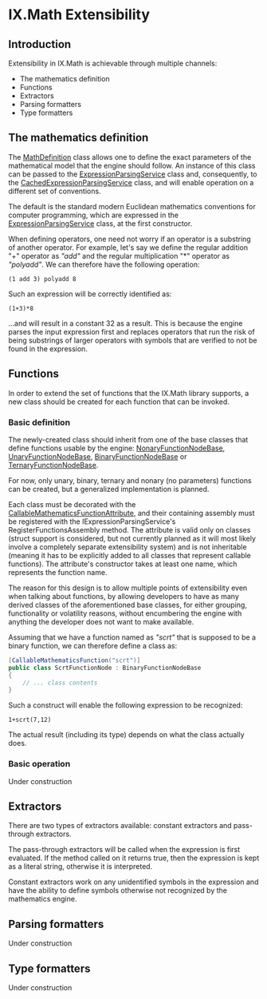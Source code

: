 # IX.Math Extensibility

## Introduction

Extensibility in IX.Math is achievable through multiple channels:

- The mathematics definition
- Functions
- Extractors
- Parsing formatters
- Type formatters

## The mathematics definition

The [MathDefinition](src/IX.Math/MathDefinition.cs)
class allows one to define the exact parameters of the mathematical model that the
engine should follow. An instance of this class can be passed to the
[ExpressionParsingService](src/IX.Math/ExpressionParsingService.cs)
class and, consequently, to the [CachedExpressionParsingService](src/IX.Math/CachedExpressionParsingService.cs)
class, and will enable operation on a different set of conventions.

The default is the standard modern Euclidean mathematics conventions
for computer programming, which are expressed in the [ExpressionParsingService](src/IX.Math/ExpressionParsingService.cs)
class, at the first constructor.

When defining operators, one need not worry if an operator is a substring of another
operator. For example, let's say we define the regular addition &quot;+&quot; operator
as _&quot;add&quot;_ and the regular multiplication &quot;*&quot; operator as
_&quot;polyadd&quot;_. We can therefore have the following operation:

```(1 add 3) polyadd 8```

Such an expression will be correctly identified as:

```(1+3)*8```

...and will result in a constant 32 as a result. This is because the engine parses the
input expression first and replaces operators that run the risk of being substrings of
larger operators with symbols that are verified to not be found in the expression.

## Functions

In order to extend the set of functions that the IX.Math library supports, a new class
should be created for each function that can be invoked.

### Basic definition

The newly-created class should inherit from one of the base classes that define functions
usable by the engine: [NonaryFunctionNodeBase](src/IX.Math/Nodes/NonaryFunctionNodeBase.cs),
[UnaryFunctionNodeBase](src/IX.Math/Nodes/UnaryFunctionNodeBase.cs),
[BinaryFunctionNodeBase](src/IX.Math/Nodes/BinaryFunctionNodeBase.cs)
or [TernaryFunctionNodeBase](src/IX.Math/Nodes/TernaryFunctionNodeBase.cs).

For now, only unary, binary, ternary and nonary (no parameters) functions can be created,
but a generalized implementation is planned.

Each class must be decorated with the [CallableMathematicsFunctionAttribute](src/IX.Math/Extensibility/CallableMathematicsFunctionAttribute.cs),
and their containing assembly must be registered with the IExpressionParsingService's
RegisterFunctionsAssembly method. The attribute is valid only on classes (struct support
is considered, but not currently planned as it will most likely involve a completely
separate extensibility system) and is not inheritable (meaning it has to be explicitly
added to all classes that represent callable functions). The attribute's constructor
takes at least one name, which represents the function name.

The reason for this design is to allow multiple points of extensibility even when talking
about functions, by allowing developers to have as many derived classes of the
aforementioned base classes, for either grouping, functionality or volatility reasons,
without encumbering the engine with anything the developer does not want to make
available.

Assuming that we have a function named as _&quot;scrt&quot;_ that is supposed to be
a binary function, we can therefore define a class as:

```csharp
[CallableMathematicsFunction("scrt")]
public class ScrtFunctionNode : BinaryFunctionNodeBase
{
    // ... class contents
}
```

Such a construct will enable the following expression to be recognized:

```1+scrt(7,12)```

The actual result (including its type) depends on what the class actually does.

### Basic operation

Under construction

## Extractors

There are two types of extractors available: constant extractors and pass-through
extractors.

The pass-through extractors will be called when the expression is first evaluated.
If the method called on it returns true, then the expression is kept as a literal
string, otherwise it is interpreted.

Constant extractors work on any unidentified symbols in the expression and have the
ability to define symbols otherwise not recognized by the mathematics engine.

## Parsing formatters

Under construction

## Type formatters

Under construction